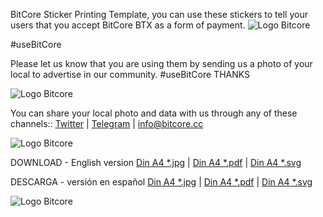 BitCore Sticker Printing Template, you can use these stickers to tell your users that 
you accept BitCore BTX as a form of payment.
<img src="https://bitcore.cc/wp-content/uploads/2019/08/StickersDinA4AcceptHereBitCoreAug2019engSolo.png" alt="Logo Bitcore" data-canonical-src="https://bitcore.cc/wp-content/uploads/2019/08/StickersDinA4AcceptHereBitCoreAug2019engSolo.png" style="max-width:100%;">

#useBitCore 

Please let us know that you are using them by sending us a photo of your local to advertise 
in our community. #useBitCore THANKS

<img src="https://bitcore.cc/wp-content/uploads/2019/08/flyBTXaccepted02-2.png" alt="Logo Bitcore" data-canonical-src="https://bitcore.cc/wp-content/uploads/2019/08/flyBTXaccepted02-2.png" style="max-width:100%;">

You can share your local photo and data with us through any of these channels:: 
[Twitter](https://twitter.com/Bitcore_BTX) | [Telegram](https://t.me/bitcore_cc) | info@bitcore.cc

<img src="https://bitcore.cc/wp-content/uploads/2019/08/hojaStickersDinA4AcceptHereBitCoreAug2019eng.jpg" alt="Logo Bitcore" data-canonical-src="https://bitcore.cc/wp-content/uploads/2019/08/hojaStickersDinA4AcceptHereBitCoreAug2019eng.jpg" style="max-width:100%;">

DOWNLOAD - English version
[Din A4 *.jpg](https://github.com/dgcarlosleon/Bitcore-BTX-graphic-identity/releases/download/BitCoreAcceptedHere2019/StickersDinA4AcceptHereBitCoreAug2019eng.jpg) | [Din A4 *.pdf](https://github.com/dgcarlosleon/Bitcore-BTX-graphic-identity/releases/download/BitCoreAcceptedHere2019/StickersDinA4AcceptHereBitCoreAug2019eng.pdf) | [Din A4 *.svg](https://github.com/dgcarlosleon/Bitcore-BTX-graphic-identity/releases/download/BitCoreAcceptedHere2019/StickersDinA4AcceptHereBitCoreAug2019eng.svg)

DESCARGA - versión en español
[Din A4 *.jpg](https://github.com/dgcarlosleon/Bitcore-BTX-graphic-identity/releases/download/BitCoreAcceptedHere2019/hojaStickersDinA4AceptamosBitCoreAug2019.jpg) | [Din A4 *.pdf](https://github.com/dgcarlosleon/Bitcore-BTX-graphic-identity/releases/download/BitCoreAcceptedHere2019/StickersDinA4AceptamosBitCoreAug2019.pdf) | [Din A4 *.svg](https://github.com/dgcarlosleon/Bitcore-BTX-graphic-identity/releases/download/BitCoreAcceptedHere2019/StickersDinA4AceptamosBitCoreAug2019.svg)

<img src="https://bitcore.cc/wp-content/uploads/2019/06/lineaBannerLimxtecJul2019dos.png" alt="Logo Bitcore" data-canonical-src="https://bitcore.cc/wp-content/uploads/2019/06/lineaBannerLimxtecJul2019dos.png" style="max-width:100%;">
